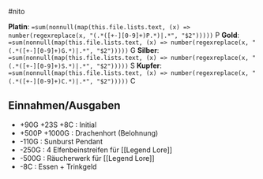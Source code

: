 #nito 

**Platin**: `=sum(nonnull(map(this.file.lists.text, (x) => number(regexreplace(x, "(.*([+-][0-9]+)P.*)|.*", "$2")))))` P
**Gold**: `=sum(nonnull(map(this.file.lists.text, (x) => number(regexreplace(x, "(.*([+-][0-9]+)G.*)|.*", "$2")))))` G
**Silber**: `=sum(nonnull(map(this.file.lists.text, (x) => number(regexreplace(x, "(.*([+-][0-9]+)S.*)|.*", "$2")))))` S
**Kupfer**: `=sum(nonnull(map(this.file.lists.text, (x) => number(regexreplace(x, "(.*([+-][0-9]+)C.*)|.*", "$2")))))` C
## Einnahmen/Ausgaben

- +90G +23S +8C : Initial
- +500P +1000G : Drachenhort (Belohnung)
- -110G : Sunburst Pendant
- -250G : 4 Elfenbeinstreifen für [[Legend Lore]]
- -500G : Räucherwerk für [[Legend Lore]]
- -8C : Essen + Trinkgeld
